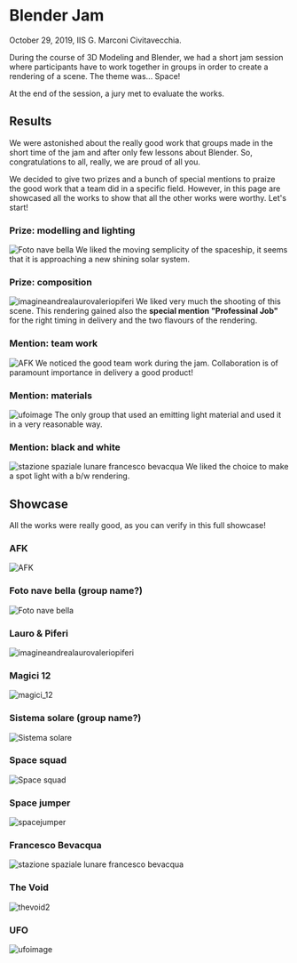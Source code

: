 # Blender Jam

October 29, 2019, IIS G. Marconi Civitavecchia.

During the course of 3D Modeling and Blender, we had a short jam session where participants have to work together in groups in order to create a rendering of a scene. The theme was... Space!

At the end of the session, a jury met to evaluate the works.

## Results
We were astonished about the really good work that groups made in the short time of the jam and after only few lessons about Blender. So, congratulations to all, really, we are proud of all you.

We decided to give two prizes and a bunch of special mentions to praize the good work that a team did in a specific field. However, in this page are showcased all the works to show that all the other works were worthy. Let's start!


### Prize: modelling and lighting
![Foto nave bella](delivery-lq/fotonavebella.png)
We liked the moving semplicity of the spaceship, it seems that it is approaching a new shining solar system. 

### Prize: composition
![imagineandrealaurovaleriopiferi](delivery-lq/imagineandrealaurovaleriopiferi.png)
We liked very much the shooting of this scene.  This rendering gained also the **special mention "Professinal Job"** for the right timing in delivery and the two flavours of the rendering.

### Mention: team work

![AFK](delivery-lq/afk.png)
We noticed the good team work during the jam. Collaboration is of paramount importance in delivery a good product!

### Mention: materials
![ufoimage](delivery-lq/ufoimage.png)
The only group that used an emitting light material and used it in a very reasonable way.

### Mention: black and white
![stazione spaziale lunare francesco bevacqua](delivery-lq/stazionespazialelunarefrancescobevacqua.png)
We liked the choice to make a spot light with a b/w rendering.


## Showcase
All the works were really good, as you can verify in this full showcase!

### AFK
![AFK](delivery-lq/afk.png)

### Foto nave bella (group name?)
![Foto nave bella](delivery-lq/fotonavebella.png)

### Lauro & Piferi
![imagineandrealaurovaleriopiferi](delivery-lq/imagineandrealaurovaleriopiferi.png)

### Magici 12
![magici_12](delivery-lq/magici_12.png)

### Sistema solare (group name?)
![Sistema solare](delivery-lq/sistemasolare.png)

### Space squad
![Space squad](delivery-lq/spacesquad.png)

### Space jumper
![spacejumper](delivery-lq/spacejumper.png)

### Francesco Bevacqua
![stazione spaziale lunare francesco bevacqua](delivery-lq/stazionespazialelunarefrancescobevacqua.png)

### The Void
![thevoid2](delivery-lq/thevoid2.png)

### UFO
![ufoimage](delivery-lq/ufoimage.png)







